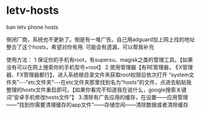 # letv-hosts
ban letv phone hosts


倒闭厂商，系统也不更新了。倒是有一堆广告。自己用adguard加上网上找的地址整合了这个hosts，希望对你有用.
可能会有遗漏，可以帮我补充

使用方法：
1.保证你的手机有root，有supersu、magisk之类的管理工具。【如果没有可以在网上搜索你的手机型号+root】
2.使用管理器【有RE管理器， EX管理器、FX管理器都行】，进入系统根目录文件夹获取root权限后依次打开 “system文件夹”---“etc文件夹”---在etc文件夹那里找到名为“hosts”的文件，点进去粘贴我整理的hosts文件重启即可。【如果你看完不知道我在说什么，google搜索关键词“安卓手机修改hosts文件”】
3.清除有广告应用的缓存，在设置——应用管理——“找到你需要清理缓存的app文件”——存储空间——清除数据或者清除缓存
